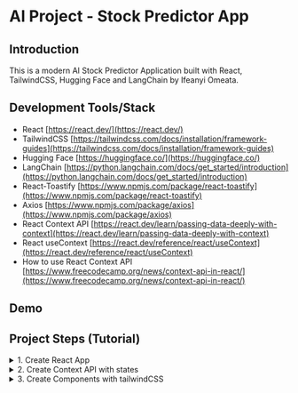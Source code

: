 # AI Project - Stock Predictor App

## Introduction

This is a modern AI Stock Predictor Application built with React, TailwindCSS, Hugging Face and LangChain by Ifeanyi Omeata.

## Development Tools/Stack

- React [https://react.dev/](https://react.dev/)
- TailwindCSS [https://tailwindcss.com/docs/installation/framework-guides](https://tailwindcss.com/docs/installation/framework-guides)
- Hugging Face [https://huggingface.co/](https://huggingface.co/)
- LangChain [https://python.langchain.com/docs/get_started/introduction](https://python.langchain.com/docs/get_started/introduction)
- React-Toastify [https://www.npmjs.com/package/react-toastify](https://www.npmjs.com/package/react-toastify)
- Axios [https://www.npmjs.com/package/axios](https://www.npmjs.com/package/axios)
- React Context API [https://react.dev/learn/passing-data-deeply-with-context](https://react.dev/learn/passing-data-deeply-with-context)
- React useContext [https://react.dev/reference/react/useContext](https://react.dev/reference/react/useContext)
- How to use React Context API [https://www.freecodecamp.org/news/context-api-in-react/](https://www.freecodecamp.org/news/context-api-in-react/)

## Demo

## Project Steps (Tutorial)

<details>
<summary>1. Create React App </summary>

# Create React App 

### [https://github.com/omeatai/ai-project-stock-predictor-app/commit/9a42ba010cc155e1dbe9ee337ba2dd8c502a3137](https://github.com/omeatai/ai-project-stock-predictor-app/commit/9a42ba010cc155e1dbe9ee337ba2dd8c502a3137)

# Install React App

```x
yarn create react-app .
```

# Start React App

```x
yarn start
```

<img width="1092" alt="image" src="https://github.com/omeatai/ai-project-stock-predictor-app/assets/32337103/b2363cfd-c0e9-4023-a9b2-5b38c9865539">
<img width="1092" alt="image" src="https://github.com/omeatai/ai-project-stock-predictor-app/assets/32337103/ffb58c04-110a-40ec-a250-7ad73029733c">
<img width="1349" alt="image" src="https://github.com/omeatai/ai-project-stock-predictor-app/assets/32337103/5419864e-bf95-4def-9c67-e37815abf56e">

# #End</details>

<details>
<summary>2. Create Context API with states </summary>

# Create Context API with states

### [https://github.com/omeatai/ai-project-stock-predictor-app/commit/8ca0d5121001f5ccbd8183b6262ec3ef857fad2a](https://github.com/omeatai/ai-project-stock-predictor-app/commit/8ca0d5121001f5ccbd8183b6262ec3ef857fad2a)

<img width="1093" alt="image" src="https://github.com/omeatai/ai-project-stock-predictor-app/assets/32337103/246df273-e6aa-4a11-99e9-54a3a068b936">
<img width="1093" alt="image" src="https://github.com/omeatai/ai-project-stock-predictor-app/assets/32337103/4a134f83-b5b9-4b51-8424-bbbff3712c05">
<img width="1093" alt="image" src="https://github.com/omeatai/ai-project-stock-predictor-app/assets/32337103/d9f58d0b-e38e-4a57-a7a8-c5d5967677ee">
<img width="1265" alt="image" src="https://github.com/omeatai/ai-project-stock-predictor-app/assets/32337103/d5dd25e3-4333-483f-b40b-5d051975a500">

# #End</details>

<details>
<summary>3. Create Components with tailwindCSS </summary>

# Create Components with tailwindCSS

```x

```

```x

```

```x

```

```x

```

```x

```

```x

```

```x

```

```x

```

```x

```

```x

```

```x

```

```x

```

```x

```

# #End</details>




